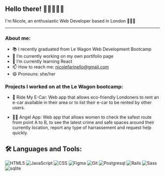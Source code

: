 ## Hello there! 👋🏻🙋🏻‍♀️
I'm Nicole, an enthusiastic Web Developer based in London 👩🏻‍💻
______________________________________________________________________________  
### About me: 

- 📚 I recently graduated from Le Wagon Web Development Bootcamp
- 🔭 I’m currently working on my own portifolio page
- 🌱 I’m currently learning React
- 📫 How to reach me: nicolefarinello@gmail.com
- 😄 Pronouns: she/her

### Projects I worked on at the Le Wagon bootcamp:

- 🚗 Ride My E-Car: Web app that allows eco-friendly Londoners to rent an e-car available in their area or to list their e-car to be rented by other users.

- 👼🏻 Angel App: Web app that allows women to check the safest route from point A to B, to see the latest crime and safe spaces around their currently location, report any type of harrassement and request help quickly.

## 🛠️ Languages and Tools:
![HTML5](https://img.shields.io/badge/html5-%23E34F26.svg?style=for-the-badge&logo=html5&logoColor=white)
![JavaScript](https://img.shields.io/badge/javascript-%23323330.svg?style=for-the-badge&logo=javascript&logoColor=%23F7DF1E)
![CSS](https://img.shields.io/badge/CSS-239120?&style=for-the-badge&logo=css3&logoColor=white)
![Figma](https://img.shields.io/badge/Figma-F24E1E?style=for-the-badge&logo=figma&logoColor=white)
![Git](https://img.shields.io/badge/GIT-E44C30?style=for-the-badge&logo=git&logoColor=white)
![Postgresql](https://img.shields.io/badge/PostgreSQL-316192?style=for-the-badge&logo=postgresql&logoColor=white)
![Rails](https://img.shields.io/badge/Ruby_on_Rails-CC0000?style=for-the-badge&logo=ruby-on-rails&logoColor=white)
![Sass](https://img.shields.io/badge/Sass-CC6699?style=for-the-badge&logo=sass&logoColor=white)
![sqlite](https://img.shields.io/badge/SQLite-07405E?style=for-the-badge&logo=sqlite&logoColor=white)
<!--
**nfarinello/nfarinello** is a ✨ _special_ ✨ repository because its `README.md` (this file) appears on your GitHub profile.
